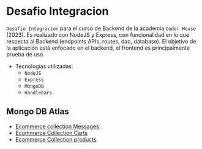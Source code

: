 # Desafio Integracion

`Desafio Integracion` para el curso de Backend de la academia `Coder House` (2023).
Es realizado con NodeJS y Express, con funcionalidad  en lo que respecta al Backend (endpoints APIs, routes, dao,  database).
El objetivo de la aplicación está enfocado en el backend, el frontend es principalmente prueba de uso.

 
- Tecnologías utilizadas:     
    - `NodeJS`
    - `Express`
    - `MongoDB`
    - `Handlebars`


## Mongo DB Atlas

 - [Ecommerce collection Messages](https://drive.google.com/file/d/1-CeqNWNyKMOHlmw-oGEv57WRFKn1V-8R/view?usp=sharing)
 - [Ecommerce Collection Carts](https://drive.google.com/file/d/188vcwZjg0nu80hIvtdTrkeOtE_kJU1Mm/view?usp=sharing)
 - [Ecommerce Collection products](https://drive.google.com/file/d/1rwl1tC3kO5f2_3B4C0n2zEuHDeOiKAv6/view?usp=sharing)
